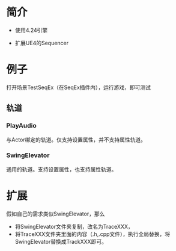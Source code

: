 # 简介

- 使用4.24引擎

- 扩展UE4的Sequencer

  







# 例子

打开场景TestSeqEx（在SeqEx插件内），运行游戏，即可测试



## 轨道

### PlayAudio

与Actor绑定的轨道。仅支持设置属性，并不支持属性轨道。



### SwingElevator

通用的轨道。支持设置属性，也支持属性轨道。





# 扩展

假如自己的需求类似SwingElevator，那么

- 将SwingElevator文件夹复制，改名为TraceXXX，
- 将TraceXXX文件夹里面的内容（.h,.cpp文件），执行全局替换，将SwingElevator替换成TrackXXX即可。





